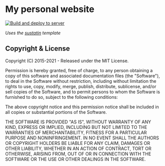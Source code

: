 # My personal website

[![Build and deploy to server](https://github.com/iwishiwasaneagle/janhendrikewers.uk/actions/workflows/jekyll_build.yml/badge.svg)](https://github.com/iwishiwasaneagle/janhendrikewers.uk/actions/workflows/jekyll_build.yml)

*Uses the [sustatin](https://jekyllt.github.io/sustain) template*

## Copyright & License

Copyright (C) 2015-2021 - Released under the MIT License.

Permission is hereby granted, free of charge, to any person obtaining a copy of this software and associated documentation files (the "Software"), to deal in the Software without restriction, including without limitation the rights to use, copy, modify, merge, publish, distribute, sublicense, and/or sell copies of the Software, and to permit persons to whom the Software is furnished to do so, subject to the following conditions:

The above copyright notice and this permission notice shall be included in all copies or substantial portions of the Software.

THE SOFTWARE IS PROVIDED "AS IS", WITHOUT WARRANTY OF ANY KIND, EXPRESS OR IMPLIED, INCLUDING BUT NOT LIMITED TO THE WARRANTIES OF MERCHANTABILITY, FITNESS FOR A PARTICULAR PURPOSE AND
NONINFRINGEMENT. IN NO EVENT SHALL THE AUTHORS OR COPYRIGHT HOLDERS BE LIABLE FOR ANY CLAIM, DAMAGES OR OTHER LIABILITY, WHETHER IN AN ACTION OF CONTRACT, TORT OR OTHERWISE, ARISING FROM, OUT OF OR IN CONNECTION WITH THE SOFTWARE OR THE USE OR OTHER DEALINGS IN THE SOFTWARE.

